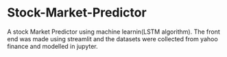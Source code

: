 # Stock-Market-Predictor


A stock Market Predictor using machine learnin(LSTM algorithm). The front end was made using streamlit and the datasets were collected from yahoo finance and modelled in jupyter.
